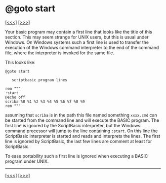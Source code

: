 # @goto start

[\[\<\<\<\]](ug_9.17.md) [\[\>\>\>\]](ug_9.19.md)

Your basic program may contain a first line that looks like the title of
this section. This may seem strange for UNIX users, but this is usual
under Windows. On Windows systems such a first line is used to transfer
the execution of the Windows command interpreter to the end of the
command file, where the interpreter is invoked for the same file.

This looks like:

    @goto start
    
       scriptbasic program lines
    
    rem """
    :start
    @echo off
    scriba %0 %1 %2 %3 %4 %5 %6 %7 %8 %9
    rem """

assuming that `scriba` is in the path this file named something
`xxxx.cmd` can be started from the command line and will execute the
BASIC program. The first line is ignored by the ScriptBasic interpreter,
but the Windows command processor will jump to the line containing
`:start`. On this line the ScriptBasic interpreter is started and reads
and interprets the lines. The first line is ignored by ScriptBasic, the
last few lines are comment at least for ScriptBasic.

To ease portability such a first line is ignored when executing a BASIC
program under UNIX.

-----

[\[\<\<\<\]](ug_9.17.md) [\[\>\>\>\]](ug_9.19.md)

